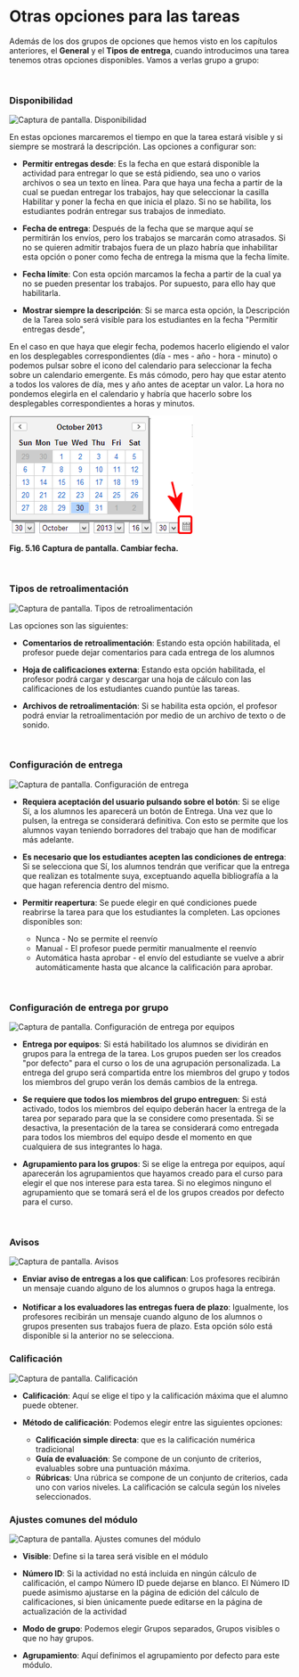 
# Otras opciones para las tareas

Además de los dos grupos de opciones que hemos visto en los capítulos anteriores, el **General** y el **Tipos de entrega**, cuando introducimos una tarea tenemos otras opciones disponibles. Vamos a verlas grupo a grupo:

 

### Disponibilidad

![Captura de pantalla. Disponibilidad](/assets/Selección_236.png)

En estas opciones marcaremos el tiempo en que la tarea estará visible y si siempre se mostrará la descripción. Las opciones a configurar son:

- **Permitir entregas desde**: Es la fecha en que estará disponible la actividad para entregar lo que se está pidiendo, sea uno o varios archivos o sea un texto en línea. Para que haya una fecha a partir de la cual se puedan entregar los trabajos, hay que seleccionar la casilla Habilitar y poner la fecha en que inicia el plazo. Si no se habilita, los estudiantes podrán entregar sus trabajos de inmediato.

- **Fecha de entrega**: Después de la fecha que se marque aquí se permitirán los envíos, pero los trabajos se marcarán como atrasados. Si no se quieren admitir trabajos fuera de un plazo habría que inhabilitar esta opción o poner como fecha de entrega la misma que la fecha límite.

- **Fecha límite**: Con esta opción marcamos la fecha a partir de la cual ya no se pueden presentar los trabajos. Por supuesto, para ello hay que habilitarla.

- **Mostrar siempre la descripción**: Si se marca esta opción, la Descripción de la Tarea solo será visible para los estudiantes en la fecha "Permitir entregas desde",

En el caso en que haya que elegir fecha, podemos hacerlo eligiendo el valor en los desplegables correspondientes (día - mes - año - hora - minuto) o podemos pulsar sobre el icono del calendario para seleccionar la fecha sobre un calendario emergente. Es más cómodo, pero hay que estar atento a todos los valores de día, mes y año antes de aceptar un valor. La hora no pondemos elegirla en el calendario y habría que hacerlo sobre los desplegables correspondientes a horas y minutos.


![](img/calendario.png)

**Fig. 5.16 Captura de pantalla. Cambiar fecha.**

 

### Tipos de retroalimentación

![Captura de pantalla. Tipos de retroalimentación](/assets/Selección_237.png)

Las opciones son las siguientes:

- **Comentarios de retroalimentación**: Estando esta opción habilitada, el profesor puede dejar comentarios para cada entrega de los alumnos

- **Hoja de calificaciones externa**: Estando esta opción habilitada, el profesor podrá cargar y descargar una hoja de cálculo con las calificaciones de los estudiantes cuando puntúe las tareas.

- **Archivos de retroalimentación**: Si se habilita esta opción, el profesor podrá enviar la retroalimentación por medio de un archivo de texto o de sonido.

 

### Configuración de entrega

![Captura de pantalla. Configuración de entrega](/assets/Selección_238.png)

- **Requiera aceptación del usuario pulsando sobre el botón**: Si se elige Sí, a los alumnos les aparecerá un botón de Entrega. Una vez que lo pulsen, la entrega se considerará definitiva. Con esto se permite que los alumnos vayan teniendo borradores del trabajo que han de modificar más adelante. 

- **Es necesario que los estudiantes acepten las condiciones de entrega**: Si se selecciona que Sí, los alumnos tendrán que verificar que la entrega que realizan es totalmente suya, exceptuando aquella bibliografía a la que hagan referencia dentro del mismo.

- **Permitir reapertura**: Se puede elegir en qué condiciones puede reabrirse la tarea para que los estudiantes la completen. Las opciones disponibles son:
    - Nunca - No se permite el reenvío
    - Manual - El profesor puede permitir manualmente el reenvío
    - Automática hasta aprobar - el envío del estudiante se vuelve a abrir automáticamente hasta que alcance la calificación para aprobar.

 

### Configuración de entrega por grupo

![Captura de pantalla. Configuración de entrega por equipos](/assets/Selección_239.png)

- **Entrega por equipos**: Si está habilitado los alumnos se dividirán en grupos para la entrega de la tarea. Los grupos pueden ser los creados "por defecto" para el curso o los de una agrupación personalizada. La entrega del grupo será compartida entre los miembros del grupo y todos los miembros del grupo verán los demás cambios de la entrega.

- **Se requiere que todos los miembros del grupo entreguen**: Si está activado, todos los miembros del equipo deberán hacer la entrega de la tarea por separado para que la se considere como presentada. Si se desactiva, la presentación de la tarea se considerará como entregada para todos los miembros del equipo desde el momento en que cualquiera de sus integrantes lo haga.

- **Agrupamiento para los grupos**: Si se elige la entrega por equipos, aquí aparecerán los agrupamientos que hayamos creado para el curso para elegir el que nos interese para esta tarea. Si no elegimos ninguno el agrupamiento que se tomará será el de los grupos creados por defecto para el curso.

 

### Avisos

![Captura de pantalla. Avisos](/assets/Selección_240.png)

- **Enviar aviso de entregas a los que califican**: Los profesores recibirán un mensaje cuando alguno de los alumnos o grupos haga la entrega.<br/><br/>
- **Notificar a los evaluadores las entregas fuera de plazo**: Igualmente, los profesores recibirán un mensaje cuando alguno de los alumnos o grupos presenten sus trabajos fuera de plazo. Esta opción sólo está disponible si la anterior no se selecciona.

### Calificación

![Captura de pantalla. Calificación](/assets/Selección_241.png)

- **Calificación**: Aquí se elige el tipo y la calificación máxima que el alumno puede obtener.

- **Método de calificación**: Podemos elegir entre las siguientes opciones:
    - **Calificación simple directa**: que es la calificación numérica tradicional
    - **Guía de evaluación**: Se compone de un conjunto de criterios, evaluables sobre una puntuación máxima.
    - **Rúbricas**: Una rúbrica se compone de un conjunto de criterios, cada uno con varios niveles. La calificación se calcula según los niveles seleccionados.
 


### Ajustes comunes del módulo

![Captura de pantalla. Ajustes comunes del módulo](/assets/Selección_242.png)

- **Visible**: Define si la tarea será visible en el módulo

- **Número ID**: Si la actividad no está incluida en ningún cálculo de calificación, el campo Número ID puede dejarse en blanco. El Número ID puede asimismo ajustarse en la página de edición del cálculo de calificaciones, si bien únicamente puede editarse en la página de actualización de la actividad

- **Modo de grupo**: Podemos elegir Grupos separados, Grupos visibles o que no hay grupos.

- **Agrupamiento**: Aquí definimos el agrupamiento por defecto para este módulo.
